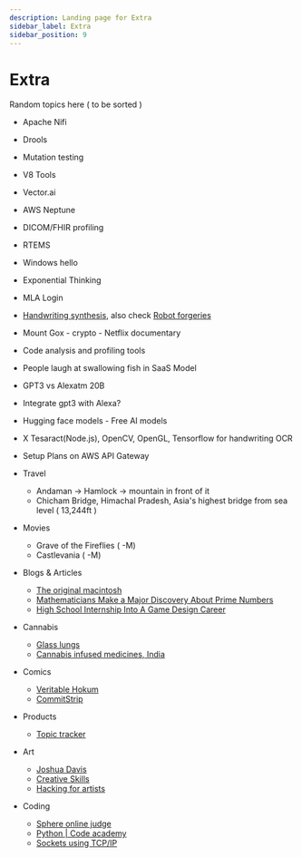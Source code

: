 ```yaml
---
description: Landing page for Extra
sidebar_label: Extra
sidebar_position: 9
---
```


# Extra

Random topics here ( to be sorted )

- Apache Nifi
- Drools
- Mutation testing
- V8 Tools
- Vector.ai
- AWS Neptune
- DICOM/FHIR profiling
- RTEMS
- Windows hello
- Exponential Thinking
- MLA Login
- [Handwriting synthesis](https://github.com/sjvasquez/handwriting-synthesis), also check [Robot forgeries](https://www.youtube.com/watch?v=cQO2XTP7QDw&ab_channel=StuffMadeHere)
- Mount Gox - crypto - Netflix documentary
- Code analysis and profiling tools
- People laugh at swallowing fish in SaaS Model
- GPT3 vs Alexatm 20B
- Integrate gpt3 with Alexa?
- Hugging face models - Free AI models
- X Tesaract(Node.js), OpenCV, OpenGL, Tensorflow for handwriting OCR
- Setup Plans on AWS API Gateway

- Travel

  - Andaman -> Hamlock -> mountain in front of it
  - Chicham Bridge, Himachal Pradesh, Asia's highest bridge from sea level ( 13,244ft )

- Movies

  - Grave of the Fireflies ( -M)
  - Castlevania ( -M)

- Blogs & Articles

  - [The original macintosh](https://www.folklore.org/0-index.html)
  - [Mathematicians Make a Major Discovery About Prime Numbers](https://www.wired.com/2014/12/mathematicians-make-major-discovery-prime-numbers/)
  - [High School Internship Into A Game Design Career](https://techcrunch.com/2015/01/17/how-this-teen-turned-her-high-school-internship-into-a-game-design-career/)

- Cannabis

  - [Glass lungs](https://www.thingiverse.com/glasslung/designs)
  - [Cannabis infused medicines, India](https://vediherbals.com/collections/cannabis-infused-medicine)

- Comics

  - [Veritable Hokum](https://veritablehokum.com/)
  - [CommitStrip](https://www.commitstrip.com/en/2012/11/08/en-as-tu-vraiment-besoin/?)

- Products

  - [Topic tracker](https://syften.com/)

- Art

  - [Joshua Davis](https://joshuadavis.com/)
  - [Creative Skills](https://tutsplus.com/)
  - [Hacking for artists](https://hackingforartists.com/)

- Coding
  - [Sphere online judge](https://www.spoj.com/)
  - [Python | Code academy](https://www.codecademy.com/catalog/language/python)
  - [Sockets using TCP/IP](https://people.cs.rutgers.edu/~pxk/rutgers/notes/sockets/)
